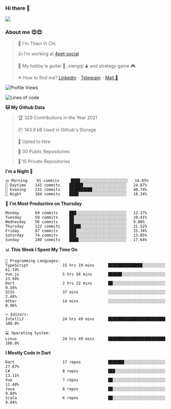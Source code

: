 ### Hi there 👋
![](https://media1.tenor.com/images/9aa4aee77151757a310fcdb4b8fd2a0a/tenor.gif?itemid=12671405)

### About me 😍😍

> 🙎 I'm Thien Vi Chi
> 
> 👍 I'm working at [4pet-social](https://github.com/4pet-social)
>
> 🥞 My hobby is guitar 🎸, xiangqi ♟ and strategy game 🎮.
> 
> ✈ How to find me? [Linkedin](https://www.linkedin.com/in/tvc12/) - [Telegram](https://t.me/yeutham212) - [Mail 📧](mailto:meomeocf98@gmail.com)
> 

<!--START_SECTION:waka-->
![Profile Views](http://img.shields.io/badge/Profile%20Views-6-blue)

![Lines of code](https://img.shields.io/badge/From%20Hello%20World%20I%27ve%20Written-731303%20lines%20of%20code-blue)

**🐱 My Github Data** 

> 🏆 329 Contributions in the Year 2021
 > 
> 📦 143.9 kB Used in Github's Storage 
 > 
> 💼 Opted to Hire
 > 
> 📜 30 Public Repositories 
 > 
> 🔑 15 Private Repositories  
 > 
**I'm a Night 🦉** 

```text
🌞 Morning    91 commits     ████░░░░░░░░░░░░░░░░░░░░░   16.05% 
🌆 Daytime    141 commits    ██████░░░░░░░░░░░░░░░░░░░   24.87% 
🌃 Evening    231 commits    ██████████░░░░░░░░░░░░░░░   40.74% 
🌙 Night      104 commits    ████░░░░░░░░░░░░░░░░░░░░░   18.34%

```
📅 **I'm Most Productive on Thursday** 

```text
Monday       69 commits     ███░░░░░░░░░░░░░░░░░░░░░░   12.17% 
Tuesday      59 commits     ██░░░░░░░░░░░░░░░░░░░░░░░   10.41% 
Wednesday    56 commits     ██░░░░░░░░░░░░░░░░░░░░░░░   9.88% 
Thursday     122 commits    █████░░░░░░░░░░░░░░░░░░░░   21.52% 
Friday       87 commits     ███░░░░░░░░░░░░░░░░░░░░░░   15.34% 
Saturday     74 commits     ███░░░░░░░░░░░░░░░░░░░░░░   13.05% 
Sunday       100 commits    ████░░░░░░░░░░░░░░░░░░░░░   17.64%

```


📊 **This Week I Spent My Time On** 

```text
💬 Programming Languages: 
TypeScript               15 hrs 19 mins      ███████████████░░░░░░░░░░   61.74% 
Vue.js                   5 hrs 56 mins       ██████░░░░░░░░░░░░░░░░░░░   23.94% 
Dart                     2 hrs 22 mins       ██░░░░░░░░░░░░░░░░░░░░░░░   9.58% 
SCSS                     37 mins             ░░░░░░░░░░░░░░░░░░░░░░░░░   2.48% 
Other                    14 mins             ░░░░░░░░░░░░░░░░░░░░░░░░░   0.96%

🔥 Editors: 
IntelliJ                 24 hrs 49 mins      █████████████████████████   100.0%

💻 Operating System: 
Linux                    24 hrs 49 mins      █████████████████████████   100.0%

```

**I Mostly Code in Dart** 

```text
Dart                     17 repos            ███████░░░░░░░░░░░░░░░░░░   27.87% 
C#                       8 repos             ███░░░░░░░░░░░░░░░░░░░░░░   13.11% 
Vue                      7 repos             ██░░░░░░░░░░░░░░░░░░░░░░░   11.48% 
Java                     6 repos             ██░░░░░░░░░░░░░░░░░░░░░░░   9.84% 
Scala                    6 repos             ██░░░░░░░░░░░░░░░░░░░░░░░   9.84%

```



<!--END_SECTION:waka-->